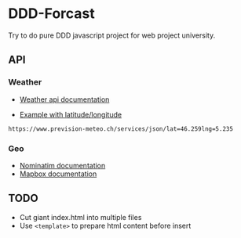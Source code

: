 # DDD-Forcast
Try to do pure DDD javascript project for web project university.

## API
### Weather
- [Weather api documentation](https://www.prevision-meteo.ch/uploads/pdf/recuperation-donnees-meteo.pdf)

- [Example with latitude/longitude](https://www.prevision-meteo.ch/services/json/lat=46.259lng=5.235)

```
https://www.prevision-meteo.ch/services/json/lat=46.259lng=5.235
```

### Geo
- [Nominatim documentation](https://nominatim.org/release-docs/develop/api/Overview/)
- [Mapbox documentation](https://docs.mapbox.com/api/maps/)

## TODO
- Cut giant index.html into multiple files
- Use `<template>` to prepare html content before insert
